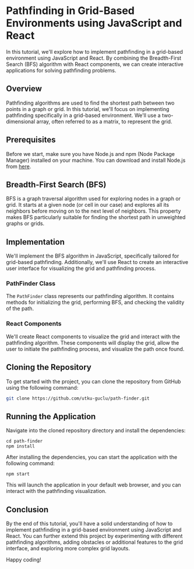 # Pathfinding in Grid-Based Environments using JavaScript and React

In this tutorial, we'll explore how to implement pathfinding in a grid-based environment using JavaScript and React. By combining the Breadth-First Search (BFS) algorithm with React components, we can create interactive applications for solving pathfinding problems.

## Overview

Pathfinding algorithms are used to find the shortest path between two points in a graph or grid. In this tutorial, we'll focus on implementing pathfinding specifically in a grid-based environment. We'll use a two-dimensional array, often referred to as a matrix, to represent the grid.

## Prerequisites

Before we start, make sure you have Node.js and npm (Node Package Manager) installed on your machine. You can download and install Node.js from [here](https://nodejs.org/).

## Breadth-First Search (BFS)

BFS is a graph traversal algorithm used for exploring nodes in a graph or grid. It starts at a given node (or cell in our case) and explores all its neighbors before moving on to the next level of neighbors. This property makes BFS particularly suitable for finding the shortest path in unweighted graphs or grids.

## Implementation

We'll implement the BFS algorithm in JavaScript, specifically tailored for grid-based pathfinding. Additionally, we'll use React to create an interactive user interface for visualizing the grid and pathfinding process.

### PathFinder Class

The `PathFinder` class represents our pathfinding algorithm. It contains methods for initializing the grid, performing BFS, and checking the validity of the path.

### React Components

We'll create React components to visualize the grid and interact with the pathfinding algorithm. These components will display the grid, allow the user to initiate the pathfinding process, and visualize the path once found.

## Cloning the Repository

To get started with the project, you can clone the repository from GitHub using the following command:

```bash
git clone https://github.com/utku-guclu/path-finder.git
```

## Running the Application

Navigate into the cloned repository directory and install the dependencies:

```
cd path-finder
npm install
```

After installing the dependencies, you can start the application with the following command:

```
npm start
```

This will launch the application in your default web browser, and you can interact with the pathfinding visualization.

## Conclusion

By the end of this tutorial, you'll have a solid understanding of how to implement pathfinding in a grid-based environment using JavaScript and React. You can further extend this project by experimenting with different pathfinding algorithms, adding obstacles or additional features to the grid interface, and exploring more complex grid layouts.

Happy coding!

